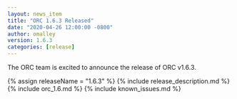 ```yaml
---
layout: news_item
title: "ORC 1.6.3 Released"
date: "2020-04-26 12:00:00 -0800"
author: omalley
version: 1.6.3
categories: [release]
---
```


The ORC team is excited to announce the release of ORC v1.6.3.

{% assign releaseName = "1.6.3" %}
{% include release_description.md %}
{% include orc_1.6.md %}
{% include known_issues.md %}
